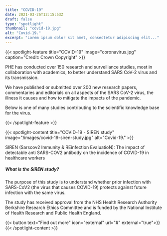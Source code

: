 ```yaml
---
title: "COVID-19"
date: 2021-03-26T12:15:53Z
draft: false
type: "spotlight"
thumbnail: "covid-19.jpg"
alt: "Covid-19."
excerpt: "Lorem ipsum dolor sit amet, consectetur adipiscing elit..."
---
```


{{< spotlight-feature title="COVID-19" image="coronavirus.jpg" caption="Credit: Crown Copyright" >}}
    <p>PHE has conducted over 150 research and surveillance studies, most in collaboration with academics, to better understand SARS CoV-2 virus and its transmission.</p>
    <p>We have published or submitted over 200 new research papers, commentaries and editorials on all aspects of the SARS CoV-2 virus, the illness it causes and how to mitigate the impacts of the pandemic.</p>
    <p>Below is one of many studies contributing to the scientific knowledge base for the virus.</p>
{{< /spotlight-feature >}}

{{< spotlight-content title="COVID-19 - SIREN study" image="/images/covid-19-siren-study.jpg" alt="Covid-19." >}}
    <p>SIREN (Sarscov2 Immunity & REinfection EvaluatioN): The impact of detectable anti SARS-COV2 antibody on the incidence of COVID-19 in healthcare workers</p>
    <h5>What is the SIREN study?</h5>
    <p>The purpose of this study is to understand whether prior infection with SARS-CoV2 (the virus that causes COVID-19) protects against future infection with the same virus.</p>
    <p>The study has received approval from the NHS Health Research Authority Berkshire Research Ethics Committee and is funded by the National Institute of Health Research and Public Health England.</p>
    {{< button text="Find out more" icon="external" url="#" external="true">}}
{{< /spotlight-content >}}
